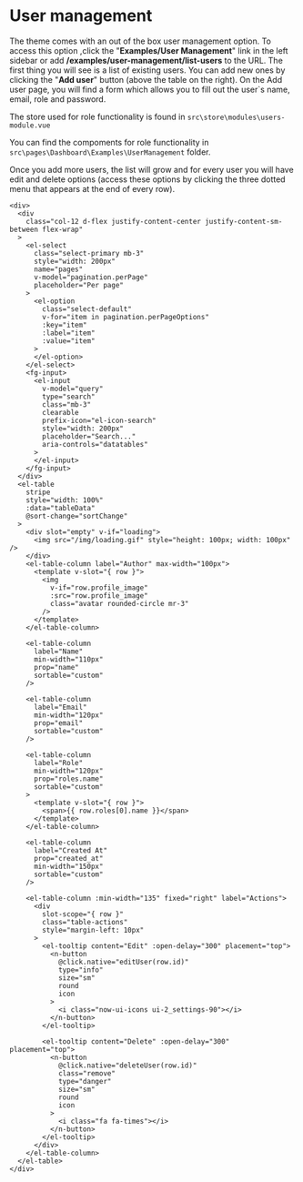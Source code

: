 # User management

The theme comes with an out of the box user management option. To access this option ,click the "**Examples/User Management**" link in the left sidebar or add **/examples/user-management/list-users** to the URL.
The first thing you will see is a list of existing users. You can add new ones by clicking the "**Add user**" button (above the table on the right). On the Add user page, you will find a form which allows you to fill out the user`s name, email, role and password.

The store used for role functionality is found in `src\store\modules\users-module.vue`

You can find the compoments for role functionality in `src\pages\Dashboard\Examples\UserManagement` folder.

Once you add more users, the list will grow and for every user you will have edit and delete options (access these options by clicking the three dotted menu that appears at the end of every row).

```
<div>
  <div
    class="col-12 d-flex justify-content-center justify-content-sm-between flex-wrap"
  >
    <el-select
      class="select-primary mb-3"
      style="width: 200px"
      name="pages"
      v-model="pagination.perPage"
      placeholder="Per page"
    >
      <el-option
        class="select-default"
        v-for="item in pagination.perPageOptions"
        :key="item"
        :label="item"
        :value="item"
      >
      </el-option>
    </el-select>
    <fg-input>
      <el-input
        v-model="query"
        type="search"
        class="mb-3"
        clearable
        prefix-icon="el-icon-search"
        style="width: 200px"
        placeholder="Search..."
        aria-controls="datatables"
      >
      </el-input>
    </fg-input>
  </div>
  <el-table
    stripe
    style="width: 100%"
    :data="tableData"
    @sort-change="sortChange"
  >
    <div slot="empty" v-if="loading">
      <img src="/img/loading.gif" style="height: 100px; width: 100px" />
    </div>
    <el-table-column label="Author" max-width="100px">
      <template v-slot="{ row }">
        <img
          v-if="row.profile_image"
          :src="row.profile_image"
          class="avatar rounded-circle mr-3"
        />
      </template>
    </el-table-column>

    <el-table-column
      label="Name"
      min-width="110px"
      prop="name"
      sortable="custom"
    />

    <el-table-column
      label="Email"
      min-width="120px"
      prop="email"
      sortable="custom"
    />

    <el-table-column
      label="Role"
      min-width="120px"
      prop="roles.name"
      sortable="custom"
    >
      <template v-slot="{ row }">
        <span>{{ row.roles[0].name }}</span>
      </template>
    </el-table-column>

    <el-table-column
      label="Created At"
      prop="created_at"
      min-width="150px"
      sortable="custom"
    />

    <el-table-column :min-width="135" fixed="right" label="Actions">
      <div
        slot-scope="{ row }"
        class="table-actions"
        style="margin-left: 10px"
      >
        <el-tooltip content="Edit" :open-delay="300" placement="top">
          <n-button
            @click.native="editUser(row.id)"
            type="info"
            size="sm"
            round
            icon
          >
            <i class="now-ui-icons ui-2_settings-90"></i>
          </n-button>
        </el-tooltip>

        <el-tooltip content="Delete" :open-delay="300" placement="top">
          <n-button
            @click.native="deleteUser(row.id)"
            class="remove"
            type="danger"
            size="sm"
            round
            icon
          >
            <i class="fa fa-times"></i>
          </n-button>
        </el-tooltip>
      </div>
    </el-table-column>
  </el-table>
</div>
```
